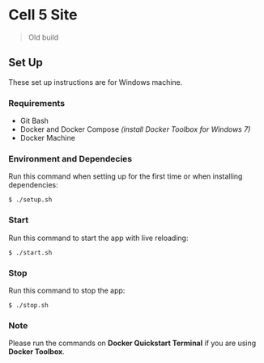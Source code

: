 # Cell 5 Site
> Old build

## Set Up
These set up instructions are for Windows machine.

### Requirements
- Git Bash
- Docker and Docker Compose _(install Docker Toolbox for Windows 7)_
- Docker Machine

### Environment and Dependecies
Run this command when setting up for the first time or when installing dependencies:
```
$ ./setup.sh
```

### Start
Run this command to start the app with live reloading:
```
$ ./start.sh
```

### Stop
Run this command to stop the app:
```
$ ./stop.sh
```

### Note
Please run the commands on **Docker Quickstart Terminal** if you are using **Docker Toolbox**.